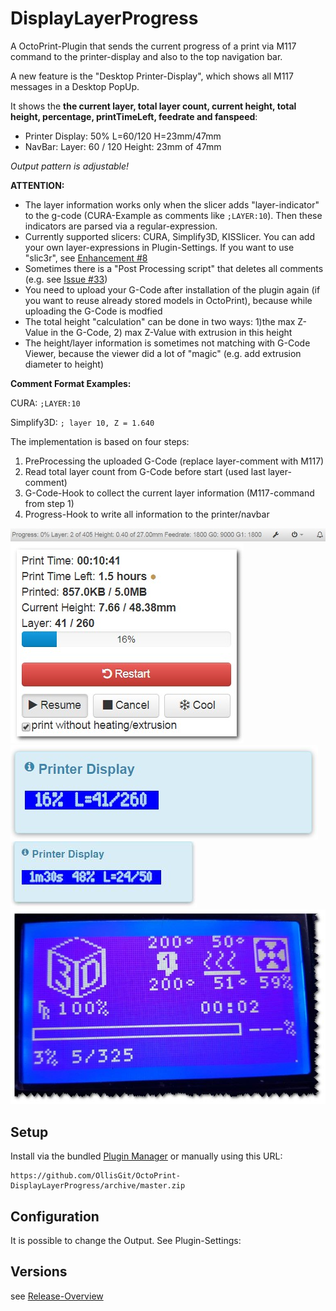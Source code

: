 # DisplayLayerProgress

A OctoPrint-Plugin that sends the current progress of a print via M117 command to the printer-display and also to the top navigation bar.

A new feature is the "Desktop Printer-Display", which shows all M117 messages in a Desktop PopUp.

It shows the **the current layer, total layer count, current height, total height, percentage, printTimeLeft, feedrate and fanspeed**:

- Printer Display: 50% L=60/120 H=23mm/47mm
- NavBar: Layer: 60 / 120 Height: 23mm of 47mm

*Output pattern is adjustable!*


**ATTENTION:** 
- The layer information works only when the slicer adds "layer-indicator" to the g-code (CURA-Example as comments like ```;LAYER:10```). Then these indicators are parsed via a regular-expression.
- Currently supported slicers: CURA, Simplify3D, KISSlicer. You can add your own layer-expressions in Plugin-Settings.
If you want to use "slic3r", see [Enhancement #8](https://github.com/OllisGit/OctoPrint-DisplayLayerProgress/issues/8)
- Sometimes there is a "Post Processing script" that deletes all comments (e.g. see [Issue #33](https://github.com/OllisGit/OctoPrint-DisplayLayerProgress/issues/33))
- You need to upload your G-Code after installation of the plugin again (if you want to reuse already stored models in OctoPrint), because while uploading the G-Code is modfied
- The total height "calculation" can be done in two ways: 1)the max Z-Value in the G-Code, 2) max Z-Value with extrusion in this height
- The height/layer information is sometimes not matching with G-Code Viewer, because the viewer did a lot of "magic" (e.g. add extrusion diameter to height)

**Comment Format Examples:**

CURA: ```;LAYER:10```

Simplify3D: ```; layer 10, Z = 1.640```

The implementation is based on four steps:

1. PreProcessing the uploaded G-Code (replace layer-comment with M117) 
2. Read total layer count from G-Code before start (used last layer-comment)
3. G-Code-Hook to collect the current layer information (M117-command from step 1)
4. Progress-Hook to write all information to the printer/navbar


![navbar](screenshots/navbar.jpg "Progress in NavBar")
![statebar](screenshots/statebar.jpg "Progress in StateBar")
![desktopPrinterdisplay](screenshots/printerDisplay_popup.jpg "Desktop Printer-Display")
![desktopPrinterdisplayWithPrintTimeLeft](screenshots/desktop-printer-display_printTimeLeft.jpg "Desktop Printer-Display with printTimeLeft")
![printerdisplay](screenshots/example-printer-display.jpg "Progress in Printer-Display")

 
## Setup

Install via the bundled [Plugin Manager](https://github.com/foosel/OctoPrint/wiki/Plugin:-Plugin-Manager)
or manually using this URL:

    https://github.com/OllisGit/OctoPrint-DisplayLayerProgress/archive/master.zip


## Configuration

It is possible to change the Output. See Plugin-Settings:


## Versions
see [Release-Overview](https://github.com/OllisGit/OctoPrint-DisplayLayerProgress/releases/)



